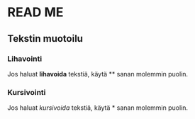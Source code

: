 # READ ME

## Tekstin muotoilu

### Lihavointi

Jos haluat **lihavoida** tekstiä, käytä ** sanan molemmin puolin. 

### Kursivointi

Jos haluat *kursivoida* tekstiä, käytä * sanan molemmin puolin.

